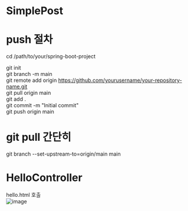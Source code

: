 # SimplePost


# push 절차 
cd /path/to/your/spring-boot-project  

git init  
git branch -m main  
git remote add origin https://github.com/yourusername/your-repository-name.git  
git pull origin main  
git add .  
git commit -m "Initial commit"  
git push origin main

# git pull 간단히
git branch --set-upstream-to=origin/main main  

# HelloController 
hello.html 호출   
![image](https://github.com/jeonck/SimplePost/assets/11763994/1fa8b856-c115-4885-aa33-50f5aa9adb17)

